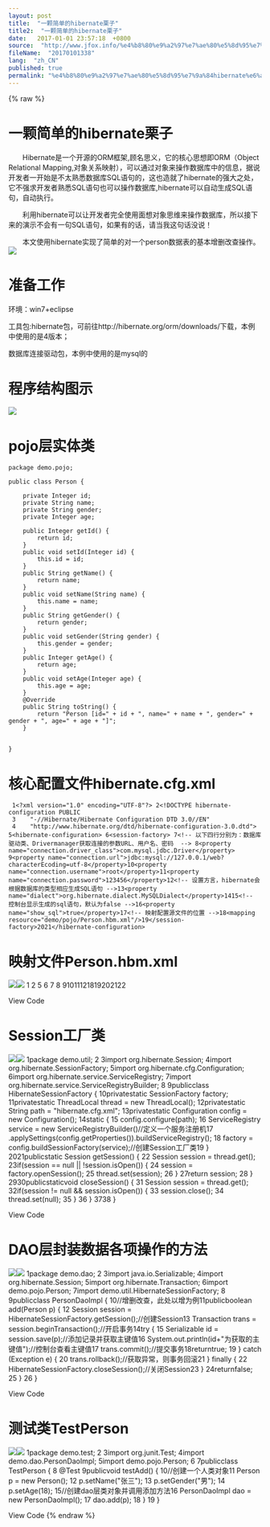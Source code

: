 ```yaml
---
layout: post
title:  "一颗简单的hibernate栗子"
title2:  "一颗简单的hibernate栗子"
date:   2017-01-01 23:57:18  +0800
source:  "http://www.jfox.info/%e4%b8%80%e9%a2%97%e7%ae%80%e5%8d%95%e7%9a%84hibernate%e6%a0%97%e5%ad%90.html"
fileName:  "20170101338"
lang:  "zh_CN"
published: true
permalink: "%e4%b8%80%e9%a2%97%e7%ae%80%e5%8d%95%e7%9a%84hibernate%e6%a0%97%e5%ad%90.html"
---
```

{% raw %}
# 一颗简单的hibernate栗子 


　　Hibernate是一个开源的ORM框架,顾名思义，它的核心思想即ORM（Object Relational Mapping,对象关系映射），可以通过对象来操作数据库中的信息，据说开发者一开始是不太熟悉数据库SQL语句的，这也造就了hibernate的强大之处，它不强求开发者熟悉SQL语句也可以操作数据库,hibernate可以自动生成SQL语句，自动执行。

　　利用hibernate可以让开发者完全使用面想对象思维来操作数据库，所以接下来的演示不会有一句SQL语句，如果有的话，请当我这句话没说！

　　本文使用hibernate实现了简单的对一个person数据表的基本增删改查操作。![](05f73f3.png)

# 准备工作

环境：win7+eclipse

工具包:hibernate包，可前往http://hibernate.org/orm/downloads/下载，本例中使用的是4版本；

数据库连接驱动包，本例中使用的是mysql的

# 程序结构图示

![](bd47d85.png)

# pojo层实体类

    package demo.pojo;
    
    public class Person {
    	
    	private Integer id;
    	private String name;
    	private String gender;
    	private Integer age;
    	
    	public Integer getId() {
    		return id;
    	}
    	public void setId(Integer id) {
    		this.id = id;
    	}
    	public String getName() {
    		return name;
    	}
    	public void setName(String name) {
    		this.name = name;
    	}
    	public String getGender() {
    		return gender;
    	}
    	public void setGender(String gender) {
    		this.gender = gender;
    	}
    	public Integer getAge() {
    		return age;
    	}
    	public void setAge(Integer age) {
    		this.age = age;
    	}
    	@Override
    	public String toString() {
    		return "Person [id=" + id + ", name=" + name + ", gender=" + gender + ", age=" + age + "]";
    	}
    	
    	
    }
    

# 核心配置文件hibernate.cfg.xml

     1<?xml version="1.0" encoding="UTF-8"?> 2<!DOCTYPE hibernate-configuration PUBLIC
     3    "-//Hibernate/Hibernate Configuration DTD 3.0//EN"
     4    "http://www.hibernate.org/dtd/hibernate-configuration-3.0.dtd"> 5<hibernate-configuration> 6<session-factory> 7<!-- 以下四行分别为：数据库驱动类、Drivermanager获取连接的参数URL、用户名、密码  --> 8<property name="connection.driver_class">com.mysql.jdbc.Driver</property> 9<property name="connection.url">jdbc:mysql://127.0.0.1/web?characterEcoding=utf-8</property>10<property name="connection.username">root</property>11<property name="connection.password">123456</property>12<!-- 设置方言，hibernate会根据数据库的类型相应生成SQL语句 -->13<property name="dialect">org.hibernate.dialect.MySQLDialect</property>1415<!-- 控制台显示生成的sql语句，默认为false -->16<property name="show_sql">true</property>17<!-- 映射配置源文件的位置 -->18<mapping resource="demo/pojo/Person.hbm.xml"/>19</session-factory>2021</hibernate-configuration>

# 映射文件Person.hbm.xml
![](ea725e0.gif)![](/wp-content/uploads/2017/07/15000404071.gif)
     1<?xml version="1.0" encoding="UTF-8"?> 2<!DOCTYPE hibernate-mapping PUBLIC 
     3    "-//Hibernate/Hibernate Mapping DTD 3.0//EN"
     4    "http://www.hibernate.org/dtd/hibernate-mapping-3.0.dtd"> 5<hibernate-mapping> 6<!-- name是实体类全名，table为数据表名 --> 7<class name="demo.pojo.Person" table="Person"> 8<id name="id" column="id"> 9<!-- 主键生成方式，native是让hibernate自动识别 -->10<generator class="native"></generator>11</id>12<!--13        注意点：
    14        0.name值为实体类中属性名，column为数据表中字段名；
    15        1.当实体类中属性名与对应数据表字段名相同时，后面的column可以省略，hibernate会自动匹配，例如下面age ；
    16        2.反之当实体类中属性名与对应数据表字段名不相同时，两项都要写上，例如下面gender和sex
    17-->18<property name="name" column="name"></property>19<property name="gender" column="sex"></property>20<property name="age"></property>21</class>22</hibernate-mapping>

View Code
# Session工厂类
![](ea725e0.gif)![](/wp-content/uploads/2017/07/15000404071.gif)
     1package demo.util;
     2 3import org.hibernate.Session;
     4import org.hibernate.SessionFactory;
     5import org.hibernate.cfg.Configuration;
     6import org.hibernate.service.ServiceRegistry;
     7import org.hibernate.service.ServiceRegistryBuilder;
     8 9publicclass HibernateSessionFactory {
    10privatestatic SessionFactory factory;
    11privatestatic ThreadLocal<Session> thread = new ThreadLocal<Session>();
    12privatestatic String path = "hibernate.cfg.xml";
    13privatestatic Configuration config = new Configuration();
    14static {
    15        config.configure(path);
    16         ServiceRegistry service = new ServiceRegistryBuilder()//定义一个服务注册机17            .applySettings(config.getProperties()).buildServiceRegistry();
    18         factory = config.buildSessionFactory(service);//创建Session工厂类19    }
    2021publicstatic Session getSession() {
    22         Session session = thread.get();
    23if(session == null || !session.isOpen()) {
    24             session = factory.openSession();
    25            thread.set(session);
    26        }
    27return session;
    28    }
    2930publicstaticvoid closeSession() {
    31         Session session = thread.get();
    32if(session != null && session.isOpen()) {
    33            session.close();
    34             thread.set(null);
    35        }
    36    }
    3738 }

View Code
# DAO层封装数据各项操作的方法
![](ea725e0.gif)![](/wp-content/uploads/2017/07/15000404071.gif)
     1package demo.dao;
     2 3import java.io.Serializable;
     4import org.hibernate.Session;
     5import org.hibernate.Transaction;
     6import demo.pojo.Person;
     7import demo.util.HibernateSessionFactory;
     8 9publicclass PersonDaoImpl {
    10//增删改查，此处以增为例11publicboolean add(Person p) {
    12         Session session = HibernateSessionFactory.getSession();//创建Session13         Transaction trans = session.beginTransaction();//开启事务14try {
    15             Serializable id = session.save(p);//添加记录并获取主键值16             System.out.println(id+"为获取的主键值");//控制台查看主键值17             trans.commit();//提交事务18returntrue;
    19         } catch (Exception e) {
    20             trans.rollback();//获取异常，则事务回滚21         } finally {
    22             HibernateSessionFactory.closeSession();//关闭Session23        }
    24returnfalse;
    25    }
    26 }

View Code
# 测试类TestPerson
![](ea725e0.gif)![](/wp-content/uploads/2017/07/15000404071.gif)
     1package demo.test;
     2 3import org.junit.Test;
     4import demo.dao.PersonDaoImpl;
     5import demo.pojo.Person;
     6 7publicclass TestPerson {
     8    @Test
     9publicvoid testAdd() {
    10//创建一个人类对象11         Person p = new Person();
    12         p.setName("张三");
    13         p.setGender("男");
    14         p.setAge(18);
    15//创建dao层类对象并调用添加方法16         PersonDaoImpl dao = new PersonDaoImpl();
    17        dao.add(p);
    18    }
    19 }

View Code
{% endraw %}